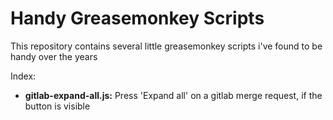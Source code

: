 # Handy Greasemonkey Scripts

This repository contains several little greasemonkey scripts i've found to be handy over the years

Index:


- **gitlab-expand-all.js:** Press 'Expand all' on a gitlab merge request, if the button is visible
